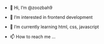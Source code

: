- 👋 Hi, I’m @zoozbah9
- 👀 I’m interested in frontend development
- 🌱 I’m currently learning html, css, javascript

- 📫 How to reach me ...

<!---
zoozbah9/zoozbah9 is a ✨ special ✨ repository because its `README.md` (this file) appears on your GitHub profile.
You can click the Preview link to take a look at your changes.
--->
